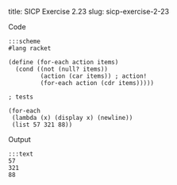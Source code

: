 title: SICP Exercise 2.23
slug: sicp-exercise-2-23

Code
```
:::scheme
#lang racket

(define (for-each action items)
  (cond ((not (null? items))
         (action (car items)) ; action!
         (for-each action (cdr items)))))

; tests

(for-each
 (lambda (x) (display x) (newline))
 (list 57 321 88))
```

Output
```
:::text
57
321
88
```
